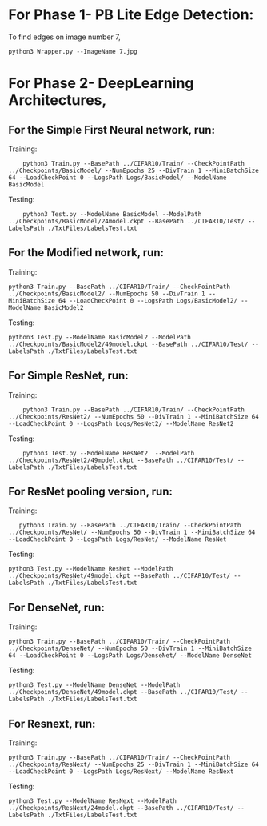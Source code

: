 # For Phase 1- PB Lite Edge Detection:

To find edges on image number 7,
```
python3 Wrapper.py --ImageName 7.jpg
```

# For Phase 2- DeepLearning Architectures,

## For the Simple First Neural network, run:
Training:
```
    python3 Train.py --BasePath ../CIFAR10/Train/ --CheckPointPath ../Checkpoints/BasicModel/ --NumEpochs 25 --DivTrain 1 --MiniBatchSize 64 --LoadCheckPoint 0 --LogsPath Logs/BasicModel/ --ModelName BasicModel 
```
Testing:
```
    python3 Test.py --ModelName BasicModel --ModelPath ../Checkpoints/BasicModel/24model.ckpt --BasePath ../CIFAR10/Test/ --LabelsPath ./TxtFiles/LabelsTest.txt 
```

## For the Modified network, run:
Training:
```
python3 Train.py --BasePath ../CIFAR10/Train/ --CheckPointPath ../Checkpoints/BasicModel2/ --NumEpochs 50 --DivTrain 1 --MiniBatchSize 64 --LoadCheckPoint 0 --LogsPath Logs/BasicModel2/ --ModelName BasicModel2 
```
Testing:
```
python3 Test.py --ModelName BasicModel2 --ModelPath ../Checkpoints/BasicModel2/49model.ckpt --BasePath ../CIFAR10/Test/ --LabelsPath ./TxtFiles/LabelsTest.txt  
```

## For Simple ResNet, run:
Training:
```
    python3 Train.py --BasePath ../CIFAR10/Train/ --CheckPointPath ../Checkpoints/ResNet2/ --NumEpochs 50 --DivTrain 1 --MiniBatchSize 64 --LoadCheckPoint 0 --LogsPath Logs/ResNet2/ --ModelName ResNet2 
```
Testing:
```
    python3 Test.py --ModelName ResNet2  --ModelPath ../Checkpoints/ResNet2/49model.ckpt --BasePath ../CIFAR10/Test/ --LabelsPath ./TxtFiles/LabelsTest.txt 
```

## For ResNet pooling version, run:
Training:
```
   python3 Train.py --BasePath ../CIFAR10/Train/ --CheckPointPath ../Checkpoints/ResNet/ --NumEpochs 50 --DivTrain 1 --MiniBatchSize 64 --LoadCheckPoint 0 --LogsPath Logs/ResNet/ --ModelName ResNet 
```

Testing:
```
python3 Test.py --ModelName ResNet --ModelPath ../Checkpoints/ResNet/49model.ckpt --BasePath ../CIFAR10/Test/ --LabelsPath ./TxtFiles/LabelsTest.txt 
```

## For DenseNet, run:
Training:
```
python3 Train.py --BasePath ../CIFAR10/Train/ --CheckPointPath ../Checkpoints/DenseNet/ --NumEpochs 50 --DivTrain 1 --MiniBatchSize 64 --LoadCheckPoint 0 --LogsPath Logs/DenseNet/ --ModelName DenseNet 
```
Testing:
```
python3 Test.py --ModelName DenseNet --ModelPath ../Checkpoints/DenseNet/49model.ckpt --BasePath ../CIFAR10/Test/ --LabelsPath ./TxtFiles/LabelsTest.txt  
```

## For Resnext, run:
Training:
```
python3 Train.py --BasePath ../CIFAR10/Train/ --CheckPointPath ../Checkpoints/ResNext/ --NumEpochs 25 --DivTrain 1 --MiniBatchSize 64 --LoadCheckPoint 0 --LogsPath Logs/ResNext/ --ModelName ResNext 
```
Testing:
```
python3 Test.py --ModelName ResNext --ModelPath ../Checkpoints/ResNext/24model.ckpt --BasePath ../CIFAR10/Test/ --LabelsPath ./TxtFiles/LabelsTest.txt 
```


 


 
